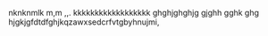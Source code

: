 
nknknmlk m,m ,,.
kkkkkkkkkkkkkkkkkk
ghghjghghjg  gjghh gghk ghg hjgkjgfdtdfghjkqzawxsedcrfvtgbyhnujmi,
